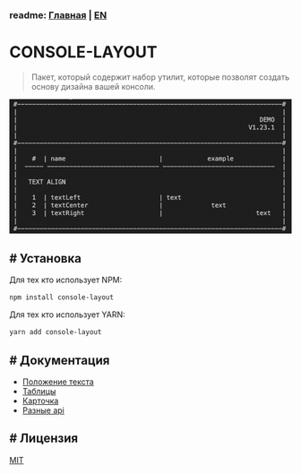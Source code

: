 ### readme: [Главная](./../README.md) | [EN](./README-EN.md)

# CONSOLE-LAYOUT

> Пакет, который содержит набор утилит, которые позволят создать основу дизайна вашей консоли.

![demo.png](./assets/DEMO.png)

## # Установка

Для тех кто использует NPM:

```sh
npm install console-layout
```

Для тех кто использует YARN:

```sh
yarn add console-layout
```

## # Документация

- [Положение текста](./api/TEXT-ALIGN-RU.md)
- [Таблицы](./api/TABLE-RU.md)
- [Карточка](./api/CARD-RU.md)
- [Разные api](./api/OTHER-RU.md) 

## # Лицензия

[MIT](./../LICENSE)
